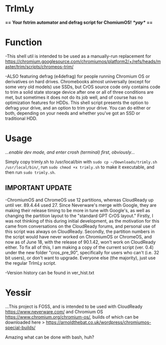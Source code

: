 # TrImLy #
__==__ __Your fstrim automator and defrag script for ChomiumOS!__ ___\*yay\*___ __==__

# Function #
-This shell util is intended to be used as a manually-run replacement for https://chromium.googlesource.com/chromiumos/platform2/+/refs/heads/master/trim/scripts/chromeos-trim/

-ALSO featuring defrag (e4defrag) for people running Chromium OS or derivatives on hard drives. Chromebooks almost universally (except for some very old models) use SSDs, but CrOS source code only contains code to trim a solid state storage device after one or all of three conditions are met, but sometimes it does not do its job well, and of course has no optimization features for HDDs. This shell script presents the option to defrag your drive, and an option to trim your drive. You can do either or both, depending on your needs and whether you've got an SSD or traditional HDD.

# Usage #
_...enable dev mode, and enter crosh (terminal) first, obviously..._

Simply copy trimly.sh to /usr/local/bin with `sudo cp ~/Downloads/trimly.sh /usr/local/bin/`, run `sudo chmod +x trimly.sh` to make it executable, and then run `sudo trimly.sh`.
## IMPORTANT UPDATE ##
   -ChromiumOS and ChromeOS use 12 partitions, whereas CloudReady up until ver. 89.4.44 used 27. Since Neverware's merge with Google, they are making their release timing to be more in tune with Google's, as well as changing the partition layout to the "standard GPT CrOS layout." Firstly, I was not thinking of this during initial development, as the motivation for this came from conversations on the CloudReady forums, and personal use of this script was always on CloudReady. Secondly, the partition numbers in the script would have never worked on ChromiumOS or ChromeOS, and now as of June 18, with the release of 90.1.42, won't work on CloudReady either. To fix all of this, I am making a copy of the current script (ver. 0.4) under the new folder "cros_pre_90", specifically for users who can't (i.e. 32 bit users), or don't want to upgrade. Everyone else (the majority), just use the regular TrImLy script.
   
   -Version history can be found in ver_hist.txt

# Yessir #
...This project is FOSS, and is intended to be used with CloudReady https://www.neverware.com/ and Chromium OS https://www.chromium.org/chromium-os/, builds of which can be downloaded here > https://arnoldthebat.co.uk/wordpress/chromiumos-special-builds/

Amazing what can be done with bash, huh?

